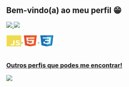 ## Bem-vindo(a) ao meu perfil  😁

 <div>
   <a href="https://github.com/`ludmilla-lima`">
   <img height="180em" src="https://github-readme-stats.vercel.app/api?username=ludmilla-lima&show_icons=true&theme=synthwave&include_all_commits=true&count_private=true"/>
   <img height="190em" src="https://github-readme-stats.vercel.app/api/top-langs/?username=ludmilla-lima&layout=compact&langs_count=6&theme=synthwave"/>
</div>
    <div style="display: inline_block"><br>
  <img align="center" alt="Js" height="30" width="40" src="https://raw.githubusercontent.com/devicons/devicon/master/icons/javascript/javascript-plain.svg">
  <img align="center" alt="HTML" height="30" width="40" src="https://raw.githubusercontent.com/devicons/devicon/master/icons/html5/html5-original.svg">
  <img align="center" alt="CSS" height="30" width="40" src="https://raw.githubusercontent.com/devicons/devicon/master/icons/css3/css3-original.svg">
</div>
 
<br>
 
### Outros perfis que podes me encontrar!
 
<div> 
 
  <a href="https://www.instagram.com/millaxl?igsh=aW0ybjl1djQzcDVp" target="_blank"><img src="https://img.shields.io/badge/-Instagram-%23E4405F?style=for-the-badge&logo=instagram&logoColor=white" target="_blank"></a>
  
  
  
